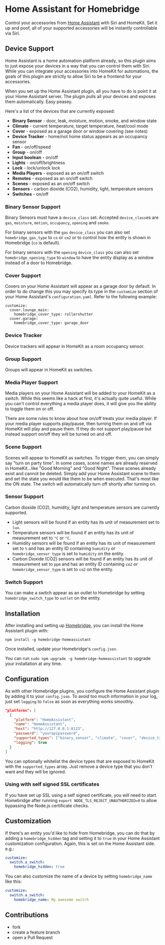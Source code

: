 
# Home Assistant for Homebridge

Control your accessories from [Home Assistant](http://home-assistant.io) with
Siri and HomeKit. Set it up and poof, all of your supported accessories will be
instantly controllable via Siri.

## Device Support

Home Assistant is a home automation platform already, so this plugin aims to
just expose your devices in a way that you can control them with Siri. While
you can integrate your accessories into HomeKit for automations, the goals of
this plugin are strictly to allow Siri to be a frontend for your accessories.

When you set up the Home Assistant plugin, all you have to do is point it at
your Home Assistant server. The plugin pulls all your devices and exposes them
automatically. Easy peasey.

Here's a list of the devices that are currently exposed:

* **Binary Sensor** - door, leak, moisture, motion, smoke, and window state
* **Climate** - current temperature, target temperature, heat/cool mode
* **Cover** - exposed as a garage door or window covering (see notes)
* **Device Tracker** - home/not home status appears as an occupancy sensor
* **Fan** - on/off/speed
* **Group** - on/off
* **Input boolean** - on/off
* **Lights** - on/off/brightness
* **Lock** - lock/unlock lock
* **Media Players** - exposed as an on/off switch
* **Remotes** - exposed as an on/off switch
* **Scenes** - exposed as an on/off switch
* **Sensors** - carbon dioxide (CO2), humidity, light, temperature sensors
* **Switches** - on/off

### Binary Sensor Support

Binary Sensors must have a `device_class` set. Accepted `device_class`es are `gas`, `moisture`, `motion`, `occupancy`, `opening` and `smoke`.

For binary sensors with the `gas` `device_class` you can also set `homebridge_gas_type` to `co` or `co2` or to control how the entity is shown in Homebridge (`co` is default).

For binary sensors with the `opening` `device_class` you can also set `homebridge_opening_type` to `window` to have the entity display as a window instead of a door to Homebridge.

### Cover Support

Covers on your Home Assistant will appear as a garage door by default. In order
to do change this you may specify its type in the `customize` section of your
Home Assistant's `configuration.yaml`. Refer to the following example:

```
customize:
  cover.lounge_main:
    homebridge_cover_type: rollershutter
  cover.garage:
    homebridge_cover_type: garage_door
```

### Device Tracker

Device trackers will appear in HomeKit as a room occupancy sensor.

### Group Support

Groups will appear in HomeKit as switches.

### Media Player Support

Media players on your Home Assistant will be added to your HomeKit as a switch.
While this seems like a hack at first, it's actually quite useful. While you
can't control everything a media player does, it will give you the ability to
toggle them on or off.

There are some rules to know about how on/off treats your media player. If
your media player supports play/pause, then turning them on and off via
HomeKit will play and pause them. If they do not support play/pause but instead
support on/off they will be turned on and off.

### Scene Support

Scenes will appear to HomeKit as switches. To trigger them, you can simply say
"turn on party time". In some cases, scene names are already reserved in
HomeKit...like "Good Morning" and "Good Night". These scenes already exist and
cannot be deleted. Simply add your Home Assistant scene to them and set the
state you would like them to be when executed. That's most like the ON state.
The switch will automatically turn off shortly after turning on.

### Sensor Support

Carbon dioxide (CO2), humidity, light and temperature sensors are currently supported.

- Light sensors will be found if an entity has its unit of measurement set to `lux`.
- Temperature sensors will be found if an entity has its unit of measurement set to `°C` or `°C`.
- Humidity sensors will be found if an entity has its unit of measurement set to `%` and has an entity ID containing `humidity` _or_ `homebridge_sensor_type` is set to `humidity` on the entity.
- Carbon Dioxide (CO2) sensors will be found if an entity has its unit of measurement set to `ppm` and has an entity ID containing `co2` _or_ `homebridge_sensor_type` is set to `co2` on the entity.

### Switch Support

You can make a switch appear as an outlet to Homebridge by setting `homebridge_switch_type` to `outlet` on the entity.

## Installation

After installing and setting up [Homebridge](https://github.com/nfarina/homebridge), you can install the Home Assistant plugin with:

    npm install -g homebridge-homeassistant

Once installed, update your Homebridge's `config.json`.

You can run `sudo npm upgrade -g homebridge-homeassistant` to upgrade your installation at any time.

## Configuration

As with other Homebridge plugins, you configure the Home Assistant plugin by
adding it to your `config.json`.
To avoid too much information in your log, just set `logging` to `false` as soon as everything works smoothly.

```json
"platforms": [
  {
    "platform": "HomeAssistant",
    "name": "HomeAssistant",
    "host": "http://127.0.0.1:8123",
    "password": "yourapipassword",
    "supported_types": ["binary_sensor", "climate", "cover", "device_tracker", "fan", "group", "input_boolean", "light", "lock", "media_player", "remote", "scene", "sensor", "switch"],
    "logging": true
  }
]
```

You can optionally whitelist the device types that are exposed to HomeKit with the `supported_types` array. Just remove a device type that you don't want and they will be ignored.

### Using with self signed SSL certificates

If you have set up SSL using a self signed certificate, you will need to start Homebridge after running `export NODE_TLS_REJECT_UNAUTHORIZED=0` to allow bypassing the Node.js certificate checks.

## Customization

If there's an entity you'd like to hide from Homebridge, you can do that by adding a `homebridge_hidden` tag and setting it to `true` in your Home Assistant customization configuration. Again, this is set on the Home Assistant side. e.g.:

```yaml
customize:
  switch.a_switch:
    homebridge_hidden: true
```

You can also customize the name of a device by setting `homebridge_name` like this:

```yaml
customize:
  switch.a_switch:
    homebridge_name: My awesome switch
```

## Contributions

* fork
* create a feature branch
* open a Pull Request

